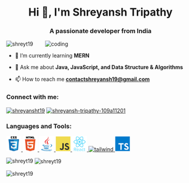 <h1 align="center">Hi 👋, I'm Shreyansh Tripathy</h1>
<h3 align="center">A passionate developer from India</h3>
<img align="right" alt="coding" width="400" src="https://camo.githubusercontent.com/e20822b4282c07ffd010cd05f855a6561d3b62358ca9e607e4901288dd748fcb/68747470733a2f2f63646e2e6472696262626c652e636f6d2f75736572732f323133313939332f73637265656e73686f74732f343934383733362f74686f75676874776f726b732d6769665f6472696262626c652e676966"> 

<p align="left"> <img src="https://komarev.com/ghpvc/?username=shreyt19&label=Profile%20views&color=0e75b6&style=flat" alt="shreyt19" /> </p>

- 🌱 I’m currently learning **MERN**

- 💬 Ask me about **Java, JavaScript, and Data Structure & Algorithms**

- 📫 How to reach me **contactshreyansh19@gmail.com**

<h3 align="left">Connect with me:</h3>
<p align="left">
<a href="https://twitter.com/shreyansht19" target="blank"><img align="center" src="https://raw.githubusercontent.com/rahuldkjain/github-profile-readme-generator/master/src/images/icons/Social/twitter.svg" alt="shreyansht19" height="30" width="40" /></a>
<a href="https://linkedin.com/in/shreyansh-tripathy-109a11201" target="blank"><img align="center" src="https://raw.githubusercontent.com/rahuldkjain/github-profile-readme-generator/master/src/images/icons/Social/linked-in-alt.svg" alt="shreyansh-tripathy-109a11201" height="30" width="40" /></a>
</p>

<h3 align="left">Languages and Tools:</h3>
<p align="left"> <a href="https://www.w3schools.com/css/" target="_blank" rel="noreferrer"> <img src="https://raw.githubusercontent.com/devicons/devicon/master/icons/css3/css3-original-wordmark.svg" alt="css3" width="40" height="40"/> </a> <a href="https://www.w3.org/html/" target="_blank" rel="noreferrer"> <img src="https://raw.githubusercontent.com/devicons/devicon/master/icons/html5/html5-original-wordmark.svg" alt="html5" width="40" height="40"/> </a> <a href="https://www.java.com" target="_blank" rel="noreferrer"> <img src="https://raw.githubusercontent.com/devicons/devicon/master/icons/java/java-original.svg" alt="java" width="40" height="40"/> </a> <a href="https://developer.mozilla.org/en-US/docs/Web/JavaScript" target="_blank" rel="noreferrer"> <img src="https://raw.githubusercontent.com/devicons/devicon/master/icons/javascript/javascript-original.svg" alt="javascript" width="40" height="40"/> </a> <a href="https://reactjs.org/" target="_blank" rel="noreferrer"> <img src="https://raw.githubusercontent.com/devicons/devicon/master/icons/react/react-original-wordmark.svg" alt="react" width="40" height="40"/> </a> <a href="https://tailwindcss.com/" target="_blank" rel="noreferrer"> <img src="https://www.vectorlogo.zone/logos/tailwindcss/tailwindcss-icon.svg" alt="tailwind" width="40" height="40"/> </a> <a href="https://www.typescriptlang.org/" target="_blank" rel="noreferrer"> <img src="https://raw.githubusercontent.com/devicons/devicon/master/icons/typescript/typescript-original.svg" alt="typescript" width="40" height="40"/> </a> </p>

<p><img align="left" src="https://github-readme-stats.vercel.app/api/top-langs?username=shreyt19&show_icons=true&locale=en&layout=compact" alt="shreyt19" /></p>

<p>&nbsp;<img align="center" src="https://github-readme-stats.vercel.app/api?username=shreyt19&show_icons=true&locale=en" alt="shreyt19" /></p>

<p><img align="center" src="https://github-readme-streak-stats.herokuapp.com/?user=shreyt19&" alt="shreyt19" /></p>
